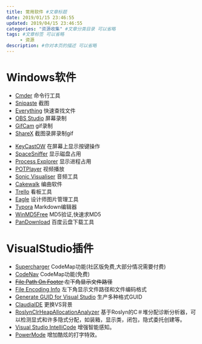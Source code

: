 ```yaml
---
title: 常用软件 #文章标题
date: 2019/01/15 23:46:55
updated: 2019/04/15 23:46:55
categories: "资源收集" #文章分类目录 可以省略
tags: #文章标签 可以省略
     - 资源
description: #你对本页的描述 可以省略
---
```


# Windows软件

- [Cmder](http://cmder.net/) 命令行工具
- [Snipaste](https://zh.snipaste.com/) 截图
- [Everything](http://www.voidtools.com/) 快速查找文件
- [OBS Studio](https://obsproject.com/) 屏幕录制
- [GifCam](https://gifcam.en.softonic.com/) gif录制   
- [ShareX](https://getsharex.com/) 截图录屏录制gif
<!-- more -->
- [KeyCastOW](https://brookhong.github.io/2014/04/28/keycast-on-windows.html) 在屏幕上显示按键操作
- [SpaceSniffer](http://www.uderzo.it/main_products/space_sniffer/) 显示磁盘占用
- [Process Explorer](https://docs.microsoft.com/zh-cn/sysinternals/downloads/process-explorer) 显示进程占用
- [POTPlayer](http://potplayer.daum.net/?lang=zh_CN) 视频播放
- [Sonic Visualiser](https://www.sonicvisualiser.org/) 音频工具
- [Cakewalk](http://www.cakewalk.com/) 编曲软件
- [Trello](https://trello.com/) 看板工具
- [Eagle](https://cn.eagle.cool/) 设计师图片管理工具
- [Typora](https://www.typora.io/#windows) Markdown编辑器
- [WinMD5Free](http://www.winmd5.com/) MD5验证,快速求MD5
- [PanDownload](http://pandownload.com/) 百度云盘下载工具
  

# VisualStudio插件

- [Supercharger](http://supercharger.tools/support.html) CodeMap功能(社区版免费,大部分情况需要付费)
- [CodeNav](https://marketplace.visualstudio.com/items?itemName=SamirBoulema.CodeNav) CodeMap功能(免费)
- ~~[File Path On Footer](https://marketplace.visualstudio.com/items?itemName=ShemeerNS.FilePathOnFooter) 左下角显示文件路径~~
- [File Encoding Info](https://marketplace.visualstudio.com/items?itemName=LancelotChen.fileencodinginfo)  左下角显示文件路径和文件编码格式
- [Generate GUID for Visual Studio](https://marketplace.visualstudio.com/items?itemName=kylebahrke.GenerateGUIDforVisualStudio2015) 生产多种格式GUID
- [ClaudiaIDE](https://marketplace.visualstudio.com/items?itemName=kbuchi.ClaudiaIDE) 更换VS背景
- [RoslynClrHeapAllocationAnalyzer](https://marketplace.visualstudio.com/items?itemName=MukulSabharwal.ClrHeapAllocationAnalyzer) 基于Roslyn的C＃堆分配诊断分析器，可以检测显式和许多隐式分配，如装箱，显示类，闭包，隐式委托创建等。
- [Visual Studio IntelliCode](https://marketplace.visualstudio.com/items?itemName=VisualStudioExptTeam.VSIntelliCode) 增强智能感知。
- [PowerMode](https://marketplace.visualstudio.com/items?itemName=BigEgg.PowerMode) 增加酷炫的打字特效。